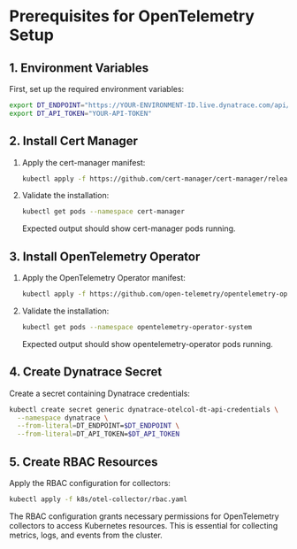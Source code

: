 # Prerequisites for OpenTelemetry Setup

## 1. Environment Variables
First, set up the required environment variables:

```bash
export DT_ENDPOINT="https://YOUR-ENVIRONMENT-ID.live.dynatrace.com/api/v2/otlp"
export DT_API_TOKEN="YOUR-API-TOKEN"
```

## 2. Install Cert Manager
1. Apply the cert-manager manifest:
   ```bash
   kubectl apply -f https://github.com/cert-manager/cert-manager/releases/download/v1.16.2/cert-manager.yaml
   ```

2. Validate the installation:
   ```bash
   kubectl get pods --namespace cert-manager
   ```
   Expected output should show cert-manager pods running.

## 3. Install OpenTelemetry Operator

1. Apply the OpenTelemetry Operator manifest:
   ```bash
   kubectl apply -f https://github.com/open-telemetry/opentelemetry-operator/releases/latest/download/opentelemetry-operator.yaml
   ```

2. Validate the installation:
   ```bash
   kubectl get pods --namespace opentelemetry-operator-system
   ```
   Expected output should show opentelemetry-operator pods running.

## 4. Create Dynatrace Secret
Create a secret containing Dynatrace credentials:

```bash
kubectl create secret generic dynatrace-otelcol-dt-api-credentials \
  --namespace dynatrace \
  --from-literal=DT_ENDPOINT=$DT_ENDPOINT \
  --from-literal=DT_API_TOKEN=$DT_API_TOKEN
```

## 5. Create RBAC Resources
Apply the RBAC configuration for collectors:
```bash
kubectl apply -f k8s/otel-collector/rbac.yaml
```
The RBAC configuration grants necessary permissions for OpenTelemetry collectors to access Kubernetes resources. This is essential for collecting metrics, logs, and events from the cluster.





   


